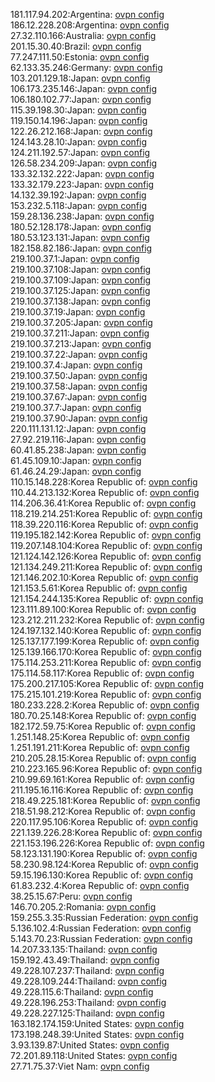 181.117.94.202:Argentina: [ovpn config](vpn/181_117_94_202.ovpn)  
186.12.228.208:Argentina: [ovpn config](vpn/186_12_228_208.ovpn)  
27.32.110.166:Australia: [ovpn config](vpn/27_32_110_166.ovpn)  
201.15.30.40:Brazil: [ovpn config](vpn/201_15_30_40.ovpn)  
77.247.111.50:Estonia: [ovpn config](vpn/77_247_111_50.ovpn)  
62.133.35.246:Germany: [ovpn config](vpn/62_133_35_246.ovpn)  
103.201.129.18:Japan: [ovpn config](vpn/103_201_129_18.ovpn)  
106.173.235.146:Japan: [ovpn config](vpn/106_173_235_146.ovpn)  
106.180.102.77:Japan: [ovpn config](vpn/106_180_102_77.ovpn)  
115.39.198.30:Japan: [ovpn config](vpn/115_39_198_30.ovpn)  
119.150.14.196:Japan: [ovpn config](vpn/119_150_14_196.ovpn)  
122.26.212.168:Japan: [ovpn config](vpn/122_26_212_168.ovpn)  
124.143.28.10:Japan: [ovpn config](vpn/124_143_28_10.ovpn)  
124.211.192.57:Japan: [ovpn config](vpn/124_211_192_57.ovpn)  
126.58.234.209:Japan: [ovpn config](vpn/126_58_234_209.ovpn)  
133.32.132.222:Japan: [ovpn config](vpn/133_32_132_222.ovpn)  
133.32.179.223:Japan: [ovpn config](vpn/133_32_179_223.ovpn)  
14.132.39.192:Japan: [ovpn config](vpn/14_132_39_192.ovpn)  
153.232.5.118:Japan: [ovpn config](vpn/153_232_5_118.ovpn)  
159.28.136.238:Japan: [ovpn config](vpn/159_28_136_238.ovpn)  
180.52.128.178:Japan: [ovpn config](vpn/180_52_128_178.ovpn)  
180.53.123.131:Japan: [ovpn config](vpn/180_53_123_131.ovpn)  
182.158.82.186:Japan: [ovpn config](vpn/182_158_82_186.ovpn)  
219.100.37.1:Japan: [ovpn config](vpn/219_100_37_1.ovpn)  
219.100.37.108:Japan: [ovpn config](vpn/219_100_37_108.ovpn)  
219.100.37.109:Japan: [ovpn config](vpn/219_100_37_109.ovpn)  
219.100.37.125:Japan: [ovpn config](vpn/219_100_37_125.ovpn)  
219.100.37.138:Japan: [ovpn config](vpn/219_100_37_138.ovpn)  
219.100.37.19:Japan: [ovpn config](vpn/219_100_37_19.ovpn)  
219.100.37.205:Japan: [ovpn config](vpn/219_100_37_205.ovpn)  
219.100.37.211:Japan: [ovpn config](vpn/219_100_37_211.ovpn)  
219.100.37.213:Japan: [ovpn config](vpn/219_100_37_213.ovpn)  
219.100.37.22:Japan: [ovpn config](vpn/219_100_37_22.ovpn)  
219.100.37.4:Japan: [ovpn config](vpn/219_100_37_4.ovpn)  
219.100.37.50:Japan: [ovpn config](vpn/219_100_37_50.ovpn)  
219.100.37.58:Japan: [ovpn config](vpn/219_100_37_58.ovpn)  
219.100.37.67:Japan: [ovpn config](vpn/219_100_37_67.ovpn)  
219.100.37.7:Japan: [ovpn config](vpn/219_100_37_7.ovpn)  
219.100.37.90:Japan: [ovpn config](vpn/219_100_37_90.ovpn)  
220.111.131.12:Japan: [ovpn config](vpn/220_111_131_12.ovpn)  
27.92.219.116:Japan: [ovpn config](vpn/27_92_219_116.ovpn)  
60.41.85.238:Japan: [ovpn config](vpn/60_41_85_238.ovpn)  
61.45.109.10:Japan: [ovpn config](vpn/61_45_109_10.ovpn)  
61.46.24.29:Japan: [ovpn config](vpn/61_46_24_29.ovpn)  
110.15.148.228:Korea Republic of: [ovpn config](vpn/110_15_148_228.ovpn)  
110.44.213.132:Korea Republic of: [ovpn config](vpn/110_44_213_132.ovpn)  
114.206.36.41:Korea Republic of: [ovpn config](vpn/114_206_36_41.ovpn)  
118.219.214.251:Korea Republic of: [ovpn config](vpn/118_219_214_251.ovpn)  
118.39.220.116:Korea Republic of: [ovpn config](vpn/118_39_220_116.ovpn)  
119.195.182.142:Korea Republic of: [ovpn config](vpn/119_195_182_142.ovpn)  
119.207.148.104:Korea Republic of: [ovpn config](vpn/119_207_148_104.ovpn)  
121.124.142.126:Korea Republic of: [ovpn config](vpn/121_124_142_126.ovpn)  
121.134.249.211:Korea Republic of: [ovpn config](vpn/121_134_249_211.ovpn)  
121.146.202.10:Korea Republic of: [ovpn config](vpn/121_146_202_10.ovpn)  
121.153.5.61:Korea Republic of: [ovpn config](vpn/121_153_5_61.ovpn)  
121.154.244.135:Korea Republic of: [ovpn config](vpn/121_154_244_135.ovpn)  
123.111.89.100:Korea Republic of: [ovpn config](vpn/123_111_89_100.ovpn)  
123.212.211.232:Korea Republic of: [ovpn config](vpn/123_212_211_232.ovpn)  
124.197.132.140:Korea Republic of: [ovpn config](vpn/124_197_132_140.ovpn)  
125.137.177.199:Korea Republic of: [ovpn config](vpn/125_137_177_199.ovpn)  
125.139.166.170:Korea Republic of: [ovpn config](vpn/125_139_166_170.ovpn)  
175.114.253.211:Korea Republic of: [ovpn config](vpn/175_114_253_211.ovpn)  
175.114.58.117:Korea Republic of: [ovpn config](vpn/175_114_58_117.ovpn)  
175.200.217.105:Korea Republic of: [ovpn config](vpn/175_200_217_105.ovpn)  
175.215.101.219:Korea Republic of: [ovpn config](vpn/175_215_101_219.ovpn)  
180.233.228.2:Korea Republic of: [ovpn config](vpn/180_233_228_2.ovpn)  
180.70.25.148:Korea Republic of: [ovpn config](vpn/180_70_25_148.ovpn)  
182.172.59.75:Korea Republic of: [ovpn config](vpn/182_172_59_75.ovpn)  
1.251.148.25:Korea Republic of: [ovpn config](vpn/1_251_148_25.ovpn)  
1.251.191.211:Korea Republic of: [ovpn config](vpn/1_251_191_211.ovpn)  
210.205.28.15:Korea Republic of: [ovpn config](vpn/210_205_28_15.ovpn)  
210.223.165.96:Korea Republic of: [ovpn config](vpn/210_223_165_96.ovpn)  
210.99.69.161:Korea Republic of: [ovpn config](vpn/210_99_69_161.ovpn)  
211.195.16.116:Korea Republic of: [ovpn config](vpn/211_195_16_116.ovpn)  
218.49.225.181:Korea Republic of: [ovpn config](vpn/218_49_225_181.ovpn)  
218.51.98.212:Korea Republic of: [ovpn config](vpn/218_51_98_212.ovpn)  
220.117.95.106:Korea Republic of: [ovpn config](vpn/220_117_95_106.ovpn)  
221.139.226.28:Korea Republic of: [ovpn config](vpn/221_139_226_28.ovpn)  
221.153.196.226:Korea Republic of: [ovpn config](vpn/221_153_196_226.ovpn)  
58.123.131.190:Korea Republic of: [ovpn config](vpn/58_123_131_190.ovpn)  
58.230.98.124:Korea Republic of: [ovpn config](vpn/58_230_98_124.ovpn)  
59.15.196.130:Korea Republic of: [ovpn config](vpn/59_15_196_130.ovpn)  
61.83.232.4:Korea Republic of: [ovpn config](vpn/61_83_232_4.ovpn)  
38.25.15.67:Peru: [ovpn config](vpn/38_25_15_67.ovpn)  
146.70.205.2:Romania: [ovpn config](vpn/146_70_205_2.ovpn)  
159.255.3.35:Russian Federation: [ovpn config](vpn/159_255_3_35.ovpn)  
5.136.102.4:Russian Federation: [ovpn config](vpn/5_136_102_4.ovpn)  
5.143.70.23:Russian Federation: [ovpn config](vpn/5_143_70_23.ovpn)  
14.207.33.135:Thailand: [ovpn config](vpn/14_207_33_135.ovpn)  
159.192.43.49:Thailand: [ovpn config](vpn/159_192_43_49.ovpn)  
49.228.107.237:Thailand: [ovpn config](vpn/49_228_107_237.ovpn)  
49.228.109.244:Thailand: [ovpn config](vpn/49_228_109_244.ovpn)  
49.228.115.6:Thailand: [ovpn config](vpn/49_228_115_6.ovpn)  
49.228.196.253:Thailand: [ovpn config](vpn/49_228_196_253.ovpn)  
49.228.227.125:Thailand: [ovpn config](vpn/49_228_227_125.ovpn)  
163.182.174.159:United States: [ovpn config](vpn/163_182_174_159.ovpn)  
173.198.248.39:United States: [ovpn config](vpn/173_198_248_39.ovpn)  
3.93.139.87:United States: [ovpn config](vpn/3_93_139_87.ovpn)  
72.201.89.118:United States: [ovpn config](vpn/72_201_89_118.ovpn)  
27.71.75.37:Viet Nam: [ovpn config](vpn/27_71_75_37.ovpn)  
